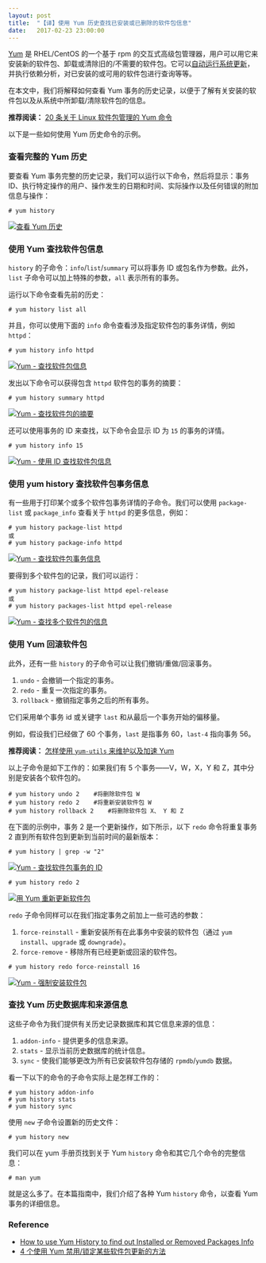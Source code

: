 ```yaml
---
layout: post
title:  "【译】使用 Yum 历史查找已安装或已删除的软件包信息"
date:   2017-02-23 23:00:00
---
```


[Yum][1] 是 RHEL/CentOS 的一个基于 rpm 的交互式高级包管理器，用户可以用它来安装新的软件包、卸载或清除旧的/不需要的软件包。它可以[自动运行系统更新][2]，并执行依赖分析，对已安装的或可用的软件包进行查询等等。

在本文中，我们将解释如何查看 Yum 事务的历史记录，以便于了解有关安装的软件包以及从系统中所卸载/清除软件包的信息。

**推荐阅读：** [20 条关于 Linux 软件包管理的 Yum 命令][3]

以下是一些如何使用 Yum 历史命令的示例。

### 查看完整的 Yum 历史

要查看 Yum 事务完整的历史记录，我们可以运行以下命令，然后将显示：事务 ID、执行特定操作的用户、操作发生的日期和时间、实际操作以及任何错误的附加信息与操作：

```
# yum history
```

[![查看 Yum 历史](http://www.tecmint.com/wp-content/uploads/2017/02/View-Yum-History.png)][4]

### 使用 Yum 查找软件包信息

`history` 的子命令：`info`/`list`/`summary` 可以将事务 ID 或包名作为参数。此外，`list` 子命令可以加上特殊的参数，`all` 表示所有的事务。

运行以下命令查看先前的历史：

```
# yum history list all
```

并且，你可以使用下面的 `info` 命令查看涉及指定软件包的事务详情，例如 `httpd`：

```
# yum history info httpd
```

[![Yum - 查找软件包信息](http://www.tecmint.com/wp-content/uploads/2017/02/Yum-Find-Package-Info.png)][5]

发出以下命令可以获得包含 `httpd` 软件包的事务的摘要：

```
# yum history summary httpd
```

[![Yum - 查找软件包的摘要](http://www.tecmint.com/wp-content/uploads/2017/02/Yum-Find-Summary-of-Package.png)][6]

还可以使用事务的 ID 来查找，以下命令会显示 ID 为 `15` 的事务的详情。

```
# yum history info 15
```

[![Yum - 使用 ID 查找软件包信息](http://www.tecmint.com/wp-content/uploads/2017/02/Find-Package-Info-Using-ID.png)][7]

### 使用 yum history 查找软件包事务信息

有一些用于打印某个或多个软件包事务详情的子命令。我们可以使用 `package-list` 或 `package_info` 查看关于 `httpd` 的更多信息，例如：

```
# yum history package-list httpd
或
# yum history package-info httpd
```

[![Yum - 查找软件包事务信息](http://www.tecmint.com/wp-content/uploads/2017/02/Find-Package-Transaction-Info.png)][8]

要得到多个软件包的记录，我们可以运行：

```
# yum history package-list httpd epel-release
或
# yum history packages-list httpd epel-release
```

[![Yum - 查找多个软件包的信息](http://www.tecmint.com/wp-content/uploads/2017/02/Find-Multiple-Package-Info.png)][9]

### 使用 Yum 回滚软件包

此外，还有一些 `history` 的子命令可以让我们撤销/重做/回滚事务。

1. `undo` - 会撤销一个指定的事务。
2. `redo` - 重复一次指定的事务。
3. `rollback` - 撤销指定事务之后的所有事务。

它们采用单个事务 id 或关键字 `last` 和从最后一个事务开始的偏移量。

例如，假设我们已经做了 60 个事务，`last` 是指事务 60，`last-4` 指向事务 56。

**推荐阅读：** [怎样使用 `yum-utils` 来维护以及加速 Yum][10]

以上子命令是如下工作的：如果我们有 5 个事务——V，W，X，Y 和 Z，其中分别是安装各个软件包的。

```
# yum history undo 2    #将删除软件包 W
# yum history redo 2    #将重新安装软件包 W
# yum history rollback 2    #将删除软件包 X、 Y 和 Z
```

在下面的示例中，事务 2 是一个更新操作，如下所示，以下 `redo` 命令将重复事务 2 直到所有软件包到更新到当前时间的最新版本：

```
# yum history | grep -w "2"
```

[![Yum - 查找软件包事务的 ID](http://www.tecmint.com/wp-content/uploads/2017/02/Find-Yum-Package-Transaction-ID.png)][11]

```
# yum history redo 2
```

[![用 Yum 重新更新软件包](http://www.tecmint.com/wp-content/uploads/2017/02/Yum-Redo-Package-Update.png)][12]

`redo` 子命令同样可以在我们指定事务之前加上一些可选的参数：

1. `force-reinstall` - 重新安装所有在此事务中安装的软件包（通过 `yum install`、`upgrade` 或 `downgrade`）。
2. `force-remove` - 移除所有已经更新或回滚的软件包。

```
# yum history redo force-reinstall 16
```

[![Yum - 强制安装软件包](http://www.tecmint.com/wp-content/uploads/2017/02/Yum-Force-Install-Package.png)][13]

### 查找 Yum 历史数据库和来源信息

这些子命令为我们提供有关历史记录数据库和其它信息来源的信息：

1. `addon-info` - 提供更多的信息来源。
2. `stats` - 显示当前历史数据库的统计信息。
3. `sync` - 使我们能够更改为所有已安装软件包存储的 `rpmdb`/`yumdb` 数据。

看一下以下的命令的子命令实际上是怎样工作的：

```
# yum history addon-info
# yum history stats
# yum history sync
```

使用 `new` 子命令设置新的历史文件：

```
# yum history new
```

我们可以在 yum 手册页找到关于 Yum `history` 命令和其它几个命令的完整信息：

```
# man yum
```

就是这么多了。在本篇指南中，我们介绍了各种 Yum `history` 命令，以查看 Yum 事务的详细信息。

### Reference
* [How to use Yum History to find out Installed or Removed Packages Info][source]
* [4 个使用 Yum 禁用/锁定某些软件包更新的方法][14]

[source]: http://www.tecmint.com/view-yum-history-to-find-packages-info/
[1]: http://www.tecmint.com/20-linux-yum-yellowdog-updater-modified-commands-for-package-mangement/
[2]: http://www.tecmint.com/auto-install-security-patches-updates-on-centos-rhel/
[3]: http://www.tecmint.com/20-linux-yum-yellowdog-updater-modified-commands-for-package-mangement/
[4]: http://www.tecmint.com/wp-content/uploads/2017/02/View-Yum-History.png
[5]: http://www.tecmint.com/wp-content/uploads/2017/02/Yum-Find-Package-Info.png
[6]: http://www.tecmint.com/wp-content/uploads/2017/02/Yum-Find-Summary-of-Package.png
[7]: http://www.tecmint.com/wp-content/uploads/2017/02/Find-Package-Info-Using-ID.png
[8]: http://www.tecmint.com/wp-content/uploads/2017/02/Find-Package-Transaction-Info.png
[9]: http://www.tecmint.com/wp-content/uploads/2017/02/Find-Multiple-Package-Info.png
[10]: http://www.tecmint.com/linux-yum-package-management-with-yum-utils/
[11]: http://www.tecmint.com/wp-content/uploads/2017/02/Find-Yum-Package-Transaction-ID.png
[12]: http://www.tecmint.com/wp-content/uploads/2017/02/Yum-Redo-Package-Update.png
[13]: http://www.tecmint.com/wp-content/uploads/2017/02/Yum-Force-Install-Package.png
[14]: http://www.tecmint.com/yum-lock-disable-blacklist-certain-package-update-version/
[15]: http://www.tecmint.com/author/aaronkili/
[16]: http://www.tecmint.com/10-useful-free-linux-ebooks-for-newbies-and-administrators/
[17]: http://www.tecmint.com/free-linux-shell-scripting-books/
